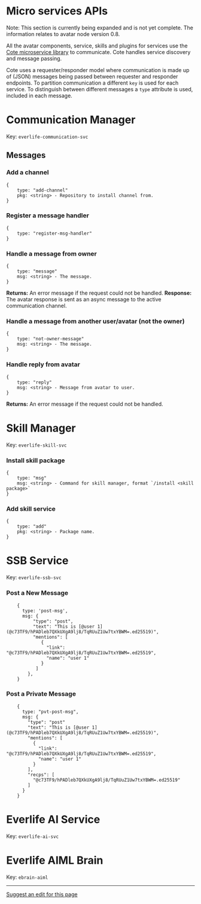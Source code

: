 # Micro services APIs

Note: This section is currently being expanded and is not yet complete. The information relates to avatar node version 0.8.

All the avatar components, service, skills and plugins for services use the [Cote microservice library](http://cote.js.org/) to communicate. Cote handles service discovery and message passing.

Cote uses a requester/responder model where communication is made up of (JSON) messages being passed between requester and responder endpoints. To partition communication a different `key` is used for each service. To distinguish between different messages a `type` attribute is used, included in each message.

# Communication Manager

Key: `everlife-communication-svc`

## Messages

### Add a channel

    {
        type: "add-channel"
        pkg: <string> - Repository to install channel from.
    }


### Register a message handler

    {
        type: "register-msg-handler"
    }
    
### Handle a message from owner

    {
        type: "message"
        msg: <string> - The message.
    }    
   
**Returns:** An error message if the request could not be handled.
**Response:** The avatar response is sent as an async message to the active communication channel. 

### Handle a message from another user/avatar (not the owner)

    {
        type: "not-owner-message"
        msg: <string> - The message.
    }
  
### Handle reply from avatar

    {
        type: "reply"
        msg: <string> - Message from avatar to user.
    }  
  
**Returns:** An error message if the request could not be handled.
   
# Skill Manager

Key: `everlife-skill-svc`

### Install skill package

    {
        type: "msg"
        msg: <string> - Command for skill manager, format `/install <skill package>`
    }
    
### Add skill service

    {
        type: "add"
        pkg: <string> - Package name.
    }

# SSB Service

Key: `everlife-ssb-svc`

### Post a New Message

```
    {
      type: 'post-msg',
      msg: {
          "type": "post",
          "text": "This is [@user 1](@c73TF9/hPADleb7QXkUXgA9lj8/TqRUuZ1Uw7txYBWM=.ed25519)",
          "mentions": [
             {
               "link": "@c73TF9/hPADleb7QXkUXgA9lj8/TqRUuZ1Uw7txYBWM=.ed25519",
               "name": "user 1"
             }
           ]
        },
    }
```


### Post a Private Message

```
    {
      type: "pvt-post-msg",
      msg: {
        "type": "post"
        "text": "This is [@user 1](@c73TF9/hPADleb7QXkUXgA9lj8/TqRUuZ1Uw7txYBWM=.ed25519)",
        "mentions": [
          {
            "link": "@c73TF9/hPADleb7QXkUXgA9lj8/TqRUuZ1Uw7txYBWM=.ed25519",
            "name": "user 1"
          }
        ],
        "recps": [
          "@c73TF9/hPADleb7QXkUXgA9lj8/TqRUuZ1Uw7txYBWM=.ed25519"
        ]
      }
    }
```

# Everlife AI Service

Key: `everlife-ai-svc`

# Everlife AIML Brain

Key: `ebrain-aiml`

- - - -
[Suggest an edit for this page](https://github.com/everlifeai/everlifeai.github.io/edit/master/docs/developer-resources/reference/microservices.md)
